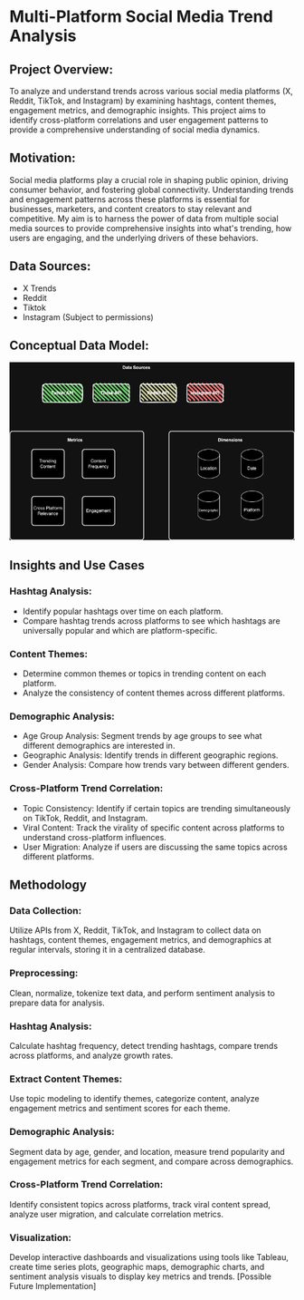 # Multi-Platform Social Media Trend Analysis

## Project Overview:
To analyze and understand trends across various social media platforms (X, Reddit, TikTok, and Instagram) by examining hashtags, content themes, engagement metrics, and demographic insights. This project aims to identify cross-platform correlations and user engagement patterns to provide a comprehensive understanding of social media dynamics.

## Motivation:
Social media platforms play a crucial role in shaping public opinion, driving consumer behavior, and fostering global connectivity. Understanding trends and engagement patterns across these platforms is essential for businesses, marketers, and content creators to stay relevant and competitive. My aim is to harness the power of data from multiple social media sources to provide comprehensive insights into what's trending, how users are engaging, and the underlying drivers of these behaviors.

## Data Sources:
- X Trends
- Reddit
- Tiktok
- Instagram (Subject to permissions)

## Conceptual Data Model:
![Data Model Diagram](ConceptualModel.drawio.png)


## Insights and Use Cases

### Hashtag Analysis:
- Identify popular hashtags over time on each platform.
- Compare hashtag trends across platforms to see which hashtags are universally popular and which are platform-specific.

### Content Themes:
- Determine common themes or topics in trending content on each platform.
- Analyze the consistency of content themes across different platforms.

### Demographic Analysis:
- Age Group Analysis: Segment trends by age groups to see what different demographics are interested in.
- Geographic Analysis: Identify trends in different geographic regions.
- Gender Analysis: Compare how trends vary between different genders.

### Cross-Platform Trend Correlation:
- Topic Consistency: Identify if certain topics are trending simultaneously on TikTok, Reddit, and Instagram.
- Viral Content: Track the virality of specific content across platforms to understand cross-platform influences.
- User Migration: Analyze if users are discussing the same topics across different platforms.

## Methodology
### Data Collection: 
Utilize APIs from X, Reddit, TikTok, and Instagram to collect data on hashtags, content themes, engagement metrics, and demographics at regular intervals, storing it in a centralized database.

### Preprocessing: 
Clean, normalize, tokenize text data, and perform sentiment analysis to prepare data for analysis.

### Hashtag Analysis: 
Calculate hashtag frequency, detect trending hashtags, compare trends across platforms, and analyze growth rates.

### Extract Content Themes: 
Use topic modeling to identify themes, categorize content, analyze engagement metrics and sentiment scores for each theme.

### Demographic Analysis: 
Segment data by age, gender, and location, measure trend popularity and engagement metrics for each segment, and compare across demographics.

### Cross-Platform Trend Correlation: 
Identify consistent topics across platforms, track viral content spread, analyze user migration, and calculate correlation metrics.

### Visualization: 
Develop interactive dashboards and visualizations using tools like Tableau, create time series plots, geographic maps, demographic charts, and sentiment analysis visuals to display key metrics and trends. [Possible Future Implementation]

